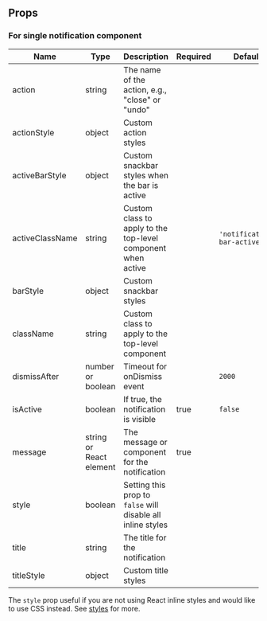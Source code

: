 ## Props

### For single notification component

| Name            | Type                    | Description                                                 | Required  | Default                    |
|-----------------|-------------------------|-------------------------------------------------------------|-----------|----------------------------|
| action          | string                  | The name of the action, e.g., "close" or "undo"             |           |                            |
| actionStyle     | object                  | Custom action styles                                        |           |                            |
| activeBarStyle  | object                  | Custom snackbar styles when the bar is active               |           |                            |
| activeClassName | string                  | Custom class to apply to the top-level component when active|           | `'notification-bar-active'`|
| barStyle        | object                  | Custom snackbar styles                                      |           |                            |
| className       | string                  | Custom class to apply to the top-level component            |           |                            |
| dismissAfter    | number or boolean       | Timeout for onDismiss event                                 |           | `2000`                     |
| isActive        | boolean                 | If true, the notification is visible                        | true      | `false`                    |
| message         | string or React element | The message or component for the notification               | true      |                            |
| style           | boolean                 | Setting this prop to `false` will disable all inline styles |           |                            |
| title           | string                  | The title for the notification                              |           |                            |
| titleStyle      | object                  | Custom title styles                                         |           |                            |

The `style` prop useful if you are not using React inline styles and would like to use CSS instead. See [styles](styles.md) for more.
